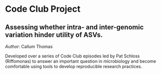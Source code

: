 # Code Club Project
## Assessing whether intra- and inter-genomic variation hinder utility of ASVs.

*Author*: Callum Thomas

Developed over a series of Code Club episodes led by Pat Schloss (Riffomonas) to answer
an important question in microbiology and become comfortable using tools to develop 
reproducible research practices.
